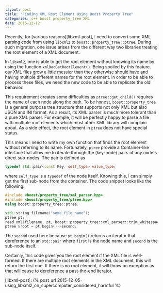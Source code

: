 ```yaml
---
layout: post
title: "Finding XML Root Element Using Boost Property Tree"
categories: c++ boost property_tree XML
date: 2015-12-12
---
```

Recently, for [various reasons][libxml-post], I need to convert some XML parsing code from using `libxml2` to `boost::property_tree::ptree`. During such migration, one issue arises from the different way two libraries treating the root element of a XML document.

In `libxml2`, one is able to get the root element without knowing its name by using the function `xmlDocGetRootElement()`. Being spoiled by this feature, our XML files grow a little messier than they otherwise should have and having multiple different names for the root element. In order to be able to process these files, we need the new code to be able to replicate the old behavior.

This requirement creates some difficulties as `ptree::get_child()` requires the name of each node along the path. To be honest, `boost::property_tree` is a general purpose tree structure that supports not only XML but also JSON and INI format. As a result, its XML parser is much more tolerant than a pure XML parser. For example, it will be perfectly happy to parse a file with multiple root elements which most other XML library will complain about. As a side effect, the root element in `ptree` does not have special status.

This means I need to write my own function that finds the root element without referring to its name. Fortunately, `ptree` provide a Container-like interface that allow me to iterate through the (key-node) pairs of any node's direct sub-nodes. The pair is defined as

```c++
typedef std::pair<const Key, self_type> value_type;
```

where `self_type` is a `typedef` of the node itself. Knowing this, I can simply get the first sub-node from the container. The code snippet looks like the following:

```c++
#include <boost/property_tree/xml_parser.hpp>
#include <boost/property_tree/ptree.hpp>
using boost::property_tree::ptree;

std::string filename("some_file_name");
ptree pt;
read_xml(filename, pt, boost::property_tree::xml_parser::trim_whitespace);
ptree &root = pt.begin()->second;
```

The `second` used here because `pt.begin()` returns an iterator that dereference to an `std::pair` where `first` is the node name and `second` is the sub-node itself.

Certainly, this code gives you the root element if the XML file is well-formed. If there are multiple root elements in the XML document, this will return the first one. If there is no root element, it will throw an exception as that will cause to dereference a past-the-end iterator.


[libxml-post]: {% post_url 2015-12-05-using_libxml2_on_supercomputer_considered_harmful %}
